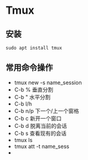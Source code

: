 # Tmux

## 安装
```
sudo apt install tmux
```

## 常用命令操作
- tmux new -s name_session
- C-b % 垂直分割
- C-b " 水平分割
- C-b l/h
- C-b n/p 下一个/上一个窗格
- C-b c 新开一个窗口
- C-b d 脱离当前的会话
- C-b s 查看现有的会话
- tmux ls
- tmux att -t name_sess
-
